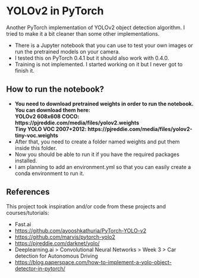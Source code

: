 # YOLOv2 in PyTorch
Another PyTorch implementation of YOLOv2 object detection algorithm. 
I tried to make it a bit cleaner than some other implementations.
* There is a Jupyter notebook that you can use to test your own images or run the pretrained models on your camera.
* I tested this on PyTorch 0.4.1 but it should also work with 0.4.0.
* Training is not implemented. I started working on it but I never got to finish it.

## How to run the notebook?
<ul>
  <li>
        <b>
            You need to download pretrained weights in order to run the notebook. You can download them here: <br />
             YOLOv2 608x608	COCO: https://pjreddie.com/media/files/yolov2.weights <br />
             Tiny YOLO	VOC 2007+2012: https://pjreddie.com/media/files/yolov2-tiny-voc.weights
        </b>
  </li>
  <li>
      After that, you need to create a folder named weights and put them inside this folder.
  </li>
  <li>
      Now you should be able to run it if you have the required packages installed.
   </li>
   <li>
       I am planning to add an environment.yml so that you can easily create a conda environment to run it.
   </li>
</ul>

## References
This project took inspiration and/or code from these projects and courses/tutorials:
- Fast.ai
- https://github.com/ayooshkathuria/PyTorch-YOLO-v2
- https://github.com/marvis/pytorch-yolo2
- https://pjreddie.com/darknet/yolo/
- Deeplearning.ai > Convolutional Neural Networks > Week 3 > Car detection for Autonomous Driving
- https://blog.paperspace.com/how-to-implement-a-yolo-object-detector-in-pytorch/
